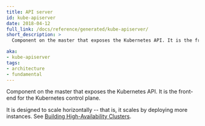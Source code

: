 ```yaml
---
title: API server
id: kube-apiserver
date: 2018-04-12
full_link: /docs/reference/generated/kube-apiserver/
short_description: >
  Component on the master that exposes the Kubernetes API. It is the front-end for the Kubernetes control plane. 

aka:
- kube-apiserver
tags:
- architecture
- fundamental
---
```

 Component on the master that exposes the Kubernetes API. It is the front-end for the Kubernetes control plane. 

<!--more--> 

It is designed to scale horizontally -- that is, it scales by deploying more instances. See [Building High-Availability Clusters](/docs/admin/high-availability/).

